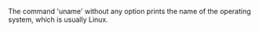 The command 'uname' without any option prints the name of the operating system, which is usually Linux.
